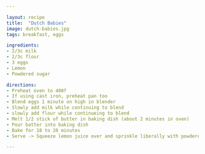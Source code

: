 ```yaml
---

layout: recipe
title:  "Dutch Babies"
image: dutch-babies.jpg
tags: breakfast, eggs

ingredients:
- 2/3c milk
- 2/3c flour
- 3 eggs
- Lemon
- Powdered sugar

directions:
- Preheat oven to 400f
- If using cast iron, preheat pan too
- Blend eggs 1 minute on high in blender
- Slowly add milk while continuing to blend
- slowly add flour while continueing to blend
- Melt 1/2 stick of butter in baking dish (about 2 minutes in oven)
- Pour batter into baking dish
- Bake for 18 to 20 minutes
- Serve -> Squeeze lemon juice over and sprinkle liberally with powdered sugar

---
```

